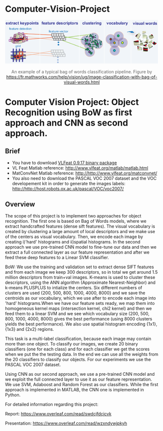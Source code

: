 # Computer-Vision-Project

<center>
<img src="./bow.png"><p style="color: #666;">
An example of a typical bag of words classification pipeline. Figure by <a href="https://fr.mathworks.com/help/vision/ug/image-classification-with-bag-of-visual-words.html"> https://fr.mathworks.com/help/vision/ug/image-classification-with-bag-of-visual-words.html</a> </center>

<h1>Computer Vision Project: Object Recognition using BoW as first approach and CNN as second approach.<br>
</h1> 

 
<h2>Brief</h2> 
<p> 
</p><ul> 
  
  <li>You have to download <a href="http://www.vlfeat.org/download.html">VLFeat 0.9.17 binary package</a></li> 
  <li>VL Feat Matlab reference: <a href="http://www.vlfeat.org/matlab/matlab.html">http://www.vlfeat.org/matlab/matlab.html</a>
  <li>MatConvNet Matlab reference: <a href="http://www.vlfeat.org/matconvnet/">http://http://www.vlfeat.org/matconvnet/</a>
  
  <li>You also need to download the PASCAL VOC 2007 dataset and the VOC developement kit in order to generate the images labels: <a href="http://http://host.robots.ox.ac.uk/pascal/VOC/voc2007/">http://http://host.robots.ox.ac.uk/pascal/VOC/voc2007/</a>
  

</ul>
<p></p> 
 
<h2>Overview</h2> 
<p> 
The scope of this project is to implement two approaches for object recognition. The first one is based on Bag of Words models, where we extract handcrafted features (dense sift features). The visual vocabulary is created by clustering a large amount of local descriptors and we make use of the centers as visual vocabulary. Then, we encode each image by creating i)'hard' histograms and ii)spatial histograms. In the second approach we use pre-trained CNN model to fine-tune our data and then we extract a full connected layer as our feature representation and after we feed these deep features to a Linear SVM classifier.


<p>
BoW: We use the training and validation set to extract dense SIFT features and from each image we keep 300 descriptors, so in total we get around 1.5 million descriptors from train+val images. K-means is used to cluster these descriptors, using the ANN algorithm (Approximate Nearest-Neighbor) and k-means PLUSPLUS to intialize the centers. Six different numbers of clusters are used {200, 500, 800, 1000, 4000, 8000} and we save the centroids as our vocabulary, which we use after to encode each image into 'hard' histograms.When we have our feature sets ready, we map them into homogeneous kernel maps (intersection kernel, chi2 kernel) and then we feed them to a linear SVM and we see which vocabulary size (200, 500, 800, 1000, 4000, 8000) gives the best performance (using 8000 clusters yields the best performance). We also use spatial histogram encoding {1x1}, {1x3} and {2x2} regions. </p>
<p>
This task is a multi-label classification, because each image may contain more than one object. To classify our images, we create 20 binary classifiers (one for each class) and for each classifier we get the scores when we put the the testing data. In the end we can use all the weights from the 20 classifiers to classify our objects. For our experiments we use the PASCAL VOC 2007 dataset.
</p>
<p>
Using CNN as our second approach, we use a pre-trained CNN model and we exploit the full connected layer to use it as our feature representation. We use SVM, Adaboost and Random Forest as our classifiers. While the first approach is implemented in MATLAB, the CNN one is implemented in Python. 
</p>

For detailed information regarding this project:

Report: <a href="Computer Vision Project Report">https://www.overleaf.com/read/swdcjfdcjcvk</a>

Presentation: <a href="Computer Vision Project Presentation">https://www.overleaf.com/read/wzxndywjpkyh</a>





